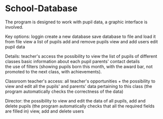# School-Database

The program is designed to work with pupil data, a graphic interface is involved.

Key options:
loggin
create a new database
save database to file and load it from file
view a list of pupils
add and remove pupils
view and add users
edit pupil data

Details:
teacher's access
the possibility to view the list of pupils of different classes 
basic information about each pupil 
parents' contact details  
the use of filters (showing pupils born this month, with the award bar, not promoted to the next class, with achievements).

Classroom teacher's access:
all teacher's opportunities + 
the possibility to view and edit all the pupils' and parents' data pertaining to this class (the program automatically checks the correctness of the data)

Director:
the possibility to view and edit the data of all pupils, add and delete pupils 
(the program automatically checks that all the required fields are filled in) 
view, add and delete users